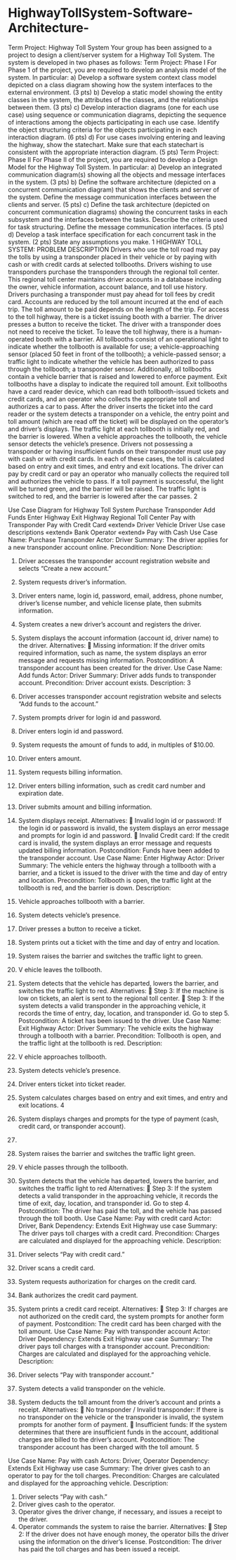# HighwayTollSystem-Software-Architecture-
Term Project: Highway Toll System
Your group has been assigned to a project to design a client/server system for a Highway Toll System. The system is developed in two phases as follows:
Term Project: Phase I
For Phase 1 of the project, you are required to develop an analysis model of the system. In particular:
a) Develop a software system context class model depicted on a class diagram showing how the system interfaces to the external environment. (3 pts)
b) Develop a static model showing the entity classes in the system, the attributes of the classes, and the relationships between them. (3 pts)
c) Develop interaction diagrams (one for each use case) using sequence or communication diagrams, depicting the sequence of interactions among the objects participating in each use case. Identify the object structuring criteria for the objects participating in each interaction diagram. (6 pts)
d) For use cases involving entering and leaving the highway, show the statechart. Make sure that each statechart is consistent with the appropriate interaction diagram. (5 pts)
Term Project: Phase II
For Phase II of the project, you are required to develop a Design Model for the Highway Toll System. In particular:
a) Develop an integrated communication diagram(s) showing all the objects and message interfaces in the system. (3 pts)
b) Define the software architecture (depicted on a concurrent communication diagram) that shows the clients and server of the system. Define the message communication interfaces between the clients and server. (5 pts)
c) Define the task architecture (depicted on concurrent communication diagrams) showing the concurrent tasks in each subsystem and the interfaces between the tasks. Describe the criteria used for task structuring. Define the message communication interfaces. (5 pts)
d) Develop a task interface specification for each concurrent task in the system. (2 pts)
State any assumptions you make.
1
HIGHWAY TOLL SYSTEM: PROBLEM DESCRIPTION
Drivers who use the toll road may pay the tolls by using a transponder placed in their vehicle or by paying with cash or with credit cards at selected tollbooths.
Drivers wishing to use transponders purchase the transponders through the regional toll center. This regional toll center maintains driver accounts in a database including the owner, vehicle information, account balance, and toll use history. Drivers purchasing a transponder must pay ahead for toll fees by credit card. Accounts are reduced by the toll amount incurred at the end of each trip. The toll amount to be paid depends on the length of the trip.
For access to the toll highway, there is a ticket issuing booth with a barrier. The driver presses a button to receive the ticket. The driver with a transponder does not need to receive the ticket. To leave the toll highway, there is a human-operated booth with a barrier.
All tollbooths consist of an operational light to indicate whether the tollbooth is available for use; a vehicle-approaching sensor (placed 50 feet in front of the tollbooth); a vehicle-passed sensor; a traffic light to indicate whether the vehicle has been authorized to pass through the tollbooth; a transponder sensor. Additionally, all tollbooths contain a vehicle barrier that is raised and lowered to enforce payment. Exit tollbooths have a display to indicate the required toll amount. Exit tollbooths have a card reader device, which can read both tollbooth-issued tickets and credit cards, and an operator who collects the appropriate toll and authorizes a car to pass. After the driver inserts the ticket into the card reader or the system detects a transponder on a vehicle, the entry point and toll amount (which are read off the ticket) will be displayed on the operator’s and driver’s displays.
The traffic light at each tollbooth is initially red, and the barrier is lowered. When a vehicle approaches the tollbooth, the vehicle sensor detects the vehicle’s presence. Drivers not possessing a transponder or having insufficient funds on their transponder must use pay with cash or with credit cards. In each of these cases, the toll is calculated based on entry and exit times, and entry and exit locations. The driver can pay by credit card or pay an operator who manually collects the required toll and authorizes the vehicle to pass. If a toll payment is successful, the light will be turned green, and the barrier will be raised. The traffic light is switched to red, and the barrier is lowered after the car passes.
2

Use Case Diagram for Highway Toll System
 Purchase Transponder
Add Funds
Enter Highway
Exit Highway
Regional Toll Center
Pay with Transponder
Pay with Credit Card
«extend»
     Driver
Vehicle
Driver
Use case descriptions
«extend»
Bank
Operator
             «extend»
Pay with Cash
     Use Case Name: Purchase Transponder
Actor: Driver
Summary: The driver applies for a new transponder account online. Precondition: None
Description:
1. Driver accesses the transponder account registration website and selects “Create a new account.”
2. System requests driver’s information.
3. Driver enters name, login id, password, email, address, phone number, driver’s license
number, and vehicle license plate, then submits information.
4. System creates a new driver’s account and registers the driver.
5. System displays the account information (account id, driver name) to the driver.
Alternatives:
 Missing information: If the driver omits required information, such as name, the system
displays an error message and requests missing information. Postcondition: A transponder account has been created for the driver.
Use Case Name: Add funds
Actor: Driver
Summary: Driver adds funds to transponder account. Precondition: Driver account exists.
Description:
3

1. Driver accesses transponder account registration website and selects “Add funds to the account.”
2. System prompts driver for login id and password.
3. Driver enters login id and password.
4. System requests the amount of funds to add, in multiples of $10.00.
5. Driver enters amount.
6. System requests billing information.
7. Driver enters billing information, such as credit card number and expiration date.
8. Driver submits amount and billing information.
9. System displays receipt.
Alternatives:
 Invalid login id or password: If the login id or password is invalid, the system displays
an error message and prompts for login id and password.
 Invalid Credit card: If the credit card is invalid, the system displays an error message
and requests updated billing information.
Postcondition: Funds have been added to the transponder account.
Use Case Name: Enter Highway
Actor: Driver
Summary: The vehicle enters the highway through a tollbooth with a barrier, and a ticket is issued to the driver with the time and day of entry and location.
Precondition: Tollbooth is open, the traffic light at the tollbooth is red, and the barrier is down. Description:
1. Vehicle approaches tollbooth with a barrier.
2. System detects vehicle’s presence.
3. Driver presses a button to receive a ticket.
4. System prints out a ticket with the time and day of entry and location.
5. System raises the barrier and switches the traffic light to green.
6. V ehicle leaves the tollbooth.
7. System detects that the vehicle has departed, lowers the barrier, and switches the
traffic light to red.
Alternatives:
 Step 3: If the machine is low on tickets, an alert is sent to the regional toll center.
 Step 3: If the system detects a valid transponder in the approaching vehicle, it records the
time of entry, day, location, and transponder id. Go to step 5. Postcondition: A ticket has been issued to the driver.
Use Case Name: Exit Highway
Actor: Driver
Summary: The vehicle exits the highway through a tollbooth with a barrier. Precondition: Tollbooth is open, and the traffic light at the tollbooth is red. Description:
1. V ehicle approaches tollbooth.
2. System detects vehicle’s presence.
3. Driver enters ticket into ticket reader.
4. System calculates charges based on entry and exit times, and entry and exit locations.
4

5. System displays charges and prompts for the type of payment (cash, credit card, or transponder account).
6. <payment>
7. System raises the barrier and switches the traffic light green.
8. V ehicle passes through the tollbooth.
9. System detects that the vehicle has departed, lowers the barrier, and switches the traffic
light to red
Alternatives:
 Step 3: If the system detects a valid transponder in the approaching vehicle, it records the time of exit, day, location, and transponder id. Go to step 4.
Postcondition: The driver has paid the toll, and the vehicle has passed through the toll booth.
Use Case Name: Pay with credit card
Actor: Driver, Bank
Dependency: Extends Exit Highway use case
Summary: The driver pays toll charges with a credit card.
Precondition: Charges are calculated and displayed for the approaching vehicle. Description:
1. Driver selects “Pay with credit card.”
2. Driver scans a credit card.
3. System requests authorization for charges on the credit card.
4. Bank authorizes the credit card payment.
5. System prints a credit card receipt.
Alternatives:
 Step 3: If charges are not authorized on the credit card, the system prompts for another form of payment.
Postcondition: The credit card has been charged with the toll amount.
Use Case Name: Pay with transponder account
Actor: Driver
Dependency: Extends Exit Highway use case
Summary: The driver pays toll charges with a transponder account. Precondition: Charges are calculated and displayed for the approaching vehicle. Description:
1. Driver selects “Pay with transponder account.”
2. System detects a valid transponder on the vehicle.
3. System deducts the toll amount from the driver’s account and prints a receipt.
Alternatives:
 No transponder / Invalid transponder: If there is no transponder on the vehicle or the
transponder is invalid, the system prompts for another form of payment.
 Insufficient funds: If the system determines that there are insufficient funds in the
account, additional charges are billed to the driver’s account. Postcondition: The transponder account has been charged with the toll amount.
5

Use Case Name: Pay with cash
Actors: Driver, Operator
Dependency: Extends Exit Highway use case
Summary: The driver gives cash to an operator to pay for the toll charges. Precondition: Charges are calculated and displayed for the approaching vehicle. Description:
1. Driver selects “Pay with cash.”
2. Driver gives cash to the operator.
3. Operator gives the driver change, if necessary, and issues a receipt to the driver.
4. Operator commands the system to raise the barrier.
Alternatives:
 Step 2: If the driver does not have enough money, the operator bills the driver using the information on the driver’s license.
Postcondition: The driver has paid the toll charges and has been issued a receipt.
